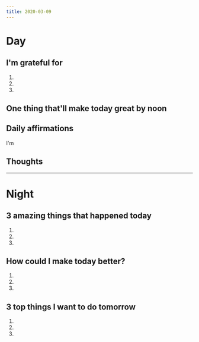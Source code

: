 ```yaml
---
title: 2020-03-09
---
```


# Day

## I'm grateful for
1.
2.
3.

## One thing that'll make today great by noon


## Daily affirmations

I'm

## Thoughts



***

# Night

## 3 amazing things that happened today
1.
2.
3.

## How could I make today better?
1.
2.
3.

## 3 top things I want to do tomorrow
1.
2.
3.
